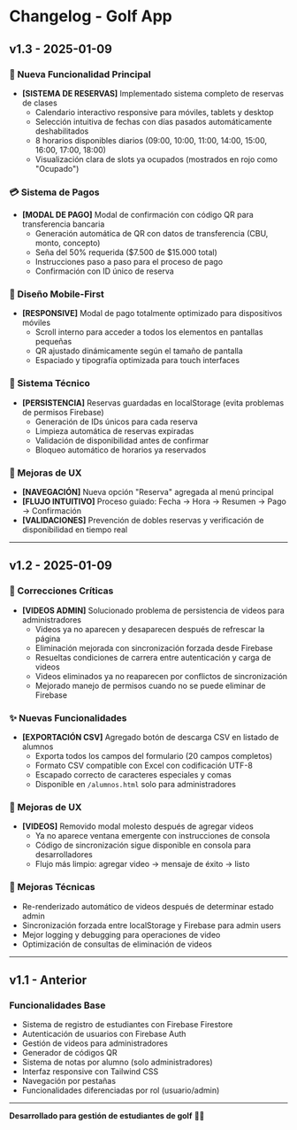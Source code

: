# Changelog - Golf App

## v1.3 - 2025-01-09

### 🚀 Nueva Funcionalidad Principal
- **[SISTEMA DE RESERVAS]** Implementado sistema completo de reservas de clases
  - Calendario interactivo responsive para móviles, tablets y desktop
  - Selección intuitiva de fechas con días pasados automáticamente deshabilitados
  - 8 horarios disponibles diarios (09:00, 10:00, 11:00, 14:00, 15:00, 16:00, 17:00, 18:00)
  - Visualización clara de slots ya ocupados (mostrados en rojo como "Ocupado")

### 💳 Sistema de Pagos
- **[MODAL DE PAGO]** Modal de confirmación con código QR para transferencia bancaria
  - Generación automática de QR con datos de transferencia (CBU, monto, concepto)
  - Seña del 50% requerida ($7.500 de $15.000 total)
  - Instrucciones paso a paso para el proceso de pago
  - Confirmación con ID único de reserva

### 📱 Diseño Mobile-First  
- **[RESPONSIVE]** Modal de pago totalmente optimizado para dispositivos móviles
  - Scroll interno para acceder a todos los elementos en pantallas pequeñas
  - QR ajustado dinámicamente según el tamaño de pantalla
  - Espaciado y tipografía optimizada para touch interfaces

### 🔧 Sistema Técnico
- **[PERSISTENCIA]** Reservas guardadas en localStorage (evita problemas de permisos Firebase)
  - Generación de IDs únicos para cada reserva
  - Limpieza automática de reservas expiradas
  - Validación de disponibilidad antes de confirmar
  - Bloqueo automático de horarios ya reservados

### 🎯 Mejoras de UX
- **[NAVEGACIÓN]** Nueva opción "Reserva" agregada al menú principal
- **[FLUJO INTUITIVO]** Proceso guiado: Fecha → Hora → Resumen → Pago → Confirmación
- **[VALIDACIONES]** Prevención de dobles reservas y verificación de disponibilidad en tiempo real

---

## v1.2 - 2025-01-09

### 🔧 Correcciones Críticas
- **[VIDEOS ADMIN]** Solucionado problema de persistencia de videos para administradores
  - Videos ya no aparecen y desaparecen después de refrescar la página
  - Eliminación mejorada con sincronización forzada desde Firebase
  - Resueltas condiciones de carrera entre autenticación y carga de videos
  - Videos eliminados ya no reaparecen por conflictos de sincronización
  - Mejorado manejo de permisos cuando no se puede eliminar de Firebase

### ✨ Nuevas Funcionalidades  
- **[EXPORTACIÓN CSV]** Agregado botón de descarga CSV en listado de alumnos
  - Exporta todos los campos del formulario (20 campos completos)
  - Formato CSV compatible con Excel con codificación UTF-8
  - Escapado correcto de caracteres especiales y comas
  - Disponible en `/alumnos.html` solo para administradores

### 🎨 Mejoras de UX
- **[VIDEOS]** Removido modal molesto después de agregar videos
  - Ya no aparece ventana emergente con instrucciones de consola
  - Código de sincronización sigue disponible en consola para desarrolladores
  - Flujo más limpio: agregar video → mensaje de éxito → listo

### 🔧 Mejoras Técnicas
- Re-renderizado automático de videos después de determinar estado admin
- Sincronización forzada entre localStorage y Firebase para admin users
- Mejor logging y debugging para operaciones de video
- Optimización de consultas de eliminación de videos

---

## v1.1 - Anterior

### Funcionalidades Base
- Sistema de registro de estudiantes con Firebase Firestore
- Autenticación de usuarios con Firebase Auth
- Gestión de videos para administradores
- Generador de códigos QR
- Sistema de notas por alumno (solo administradores)
- Interfaz responsive con Tailwind CSS
- Navegación por pestañas
- Funcionalidades diferenciadas por rol (usuario/admin)

---

**Desarrollado para gestión de estudiantes de golf** 🏌️‍♂️